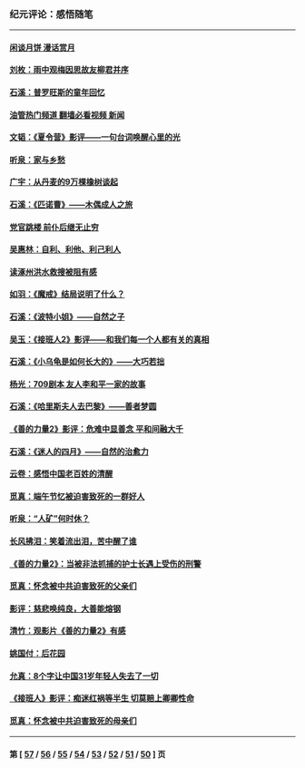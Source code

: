 ### 纪元评论：感悟随笔
---
#### [闲谈月饼 漫话赏月](../../pages/nsc1035/n14084548.md?10130330) 
#### [刘枚：雨中观梅因思故友柳君并序](../../pages/nsc1035/n14084198.md?10130330) 
#### [石溪：普罗旺斯的童年回忆](../../pages/nsc1035/n14079638.md?10130330) 
#### [油管热门频道 翻墙必看视频 新闻](ok?10130330)
#### [文韬：《夏令营》影评——一句台词唤醒心里的光](../../pages/nsc1035/n14079107.md?10130330) 
#### [听泉：家与乡愁](../../pages/nsc1035/n14068482.md?10130330) 
#### [广宇：从丹麦的9万棵橡树谈起](../../pages/nsc1035/n14061428.md?10130330) 
#### [石溪：《匹诺曹》——木偶成人之旅](../../pages/nsc1035/n14061424.md?10130330) 
#### [党官跳楼 前仆后继无止穷](../../pages/nsc1035/n14058175.md?10130330) 
#### [吴惠林：自利、利他、利己利人](../../pages/nsc1035/n14052459.md?10130330) 
#### [读涿州洪水救搜被阻有感](../../pages/nsc1035/n14049641.md?10130330) 
#### [如羽：《魔戒》结局说明了什么？](../../pages/nsc1035/n14048860.md?10130330) 
#### [石溪：《波特小姐》——自然之子](../../pages/nsc1035/n14048291.md?10130330) 
#### [吴玉：《接班人2》影评——和我们每一个人都有关的真相](../../pages/nsc1035/n14041114.md?10130330) 
#### [石溪：《小乌龟是如何长大的》——大巧若拙](../../pages/nsc1035/n14037479.md?10130330) 
#### [杨光：709剧本 友人李和平一家的故事](../../pages/nsc1035/n14032047.md?10130330) 
#### [石溪：《哈里斯夫人去巴黎》——善者梦圆](../../pages/nsc1035/n14031778.md?10130330) 
#### [《善的力量2》影评：危难中显善念 平和间融大千](../../pages/nsc1035/n14028390.md?10130330) 
#### [石溪：《迷人的四月》——自然的治愈力](../../pages/nsc1035/n14027049.md?10130330) 
#### [云卷：感悟中国老百姓的清醒](../../pages/nsc1035/n14025152.md?10130330) 
#### [觅真：端午节忆被迫害致死的一群好人](../../pages/nsc1035/n14020985.md?10130330) 
#### [听泉：“人矿”何时休？](../../pages/nsc1035/n14016609.md?10130330) 
#### [长风拂泪：笑着流出泪，苦中醒了谁](../../pages/nsc1035/n14016469.md?10130330) 
#### [《善的力量2》：当被非法抓捕的护士长遇上受伤的刑警](../../pages/nsc1035/n14015561.md?10130330) 
#### [觅真：怀念被中共迫害致死的父亲们](../../pages/nsc1035/n14014258.md?10130330) 
#### [影评：慈悲唤纯良，大善能熔钢](../../pages/nsc1035/n14010867.md?10130330) 
#### [清竹：观影片《善的力量2》有感](../../pages/nsc1035/n14010015.md?10130330) 
#### [姚国付：后花园](../../pages/nsc1035/n14005301.md?10130330) 
#### [允真：8个字让中国31岁年轻人失去了一切](../../pages/nsc1035/n13999093.md?10130330) 
#### [《接班人》影评：痴迷红祸等半生 切莫赔上卿卿性命](../../pages/nsc1035/n13998676.md?10130330) 
#### [觅真：怀念被中共迫害致死的母亲们](../../pages/nsc1035/n13997271.md?10130330) 

---
#### 第 [ [57](./57.md?10130330) / [56](./56.md?10130330) / [55](./55.md?10130330) / [54](./54.md?10130330) / [53](./53.md?10130330) / [52](./52.md?10130330) / [51](./51.md?10130330) / [50](./50.md?10130330) ] 页
